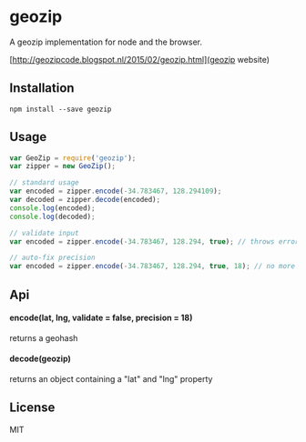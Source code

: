 # geozip

A geozip implementation for node and the browser.

[http://geozipcode.blogspot.nl/2015/02/geozip.html](geozip website)

## Installation

```shell
npm install --save geozip
```


## Usage

```js
var GeoZip = require('geozip');
var zipper = new GeoZip();

// standard usage
var encoded = zipper.encode(-34.783467, 128.294109);
var decoded = zipper.decode(encoded);
console.log(encoded);
console.log(decoded);

// validate input
var encoded = zipper.encode(-34.783467, 128.294, true); // throws error, coordinates do not have the same precision

// auto-fix precision
var encoded = zipper.encode(-34.783467, 128.294, true, 18); // no more errors
```

## Api

#### encode(lat, lng, validate = false, precision = 18)
returns a geohash

#### decode(geozip)
returns an object containing a "lat" and "lng" property

## License

MIT
